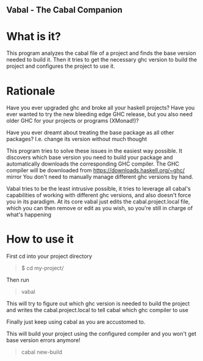 Vabal - The Cabal Companion
---

# What is it?
This program analyzes the cabal file of a project and finds the base version needed to build it.
Then it tries to get the necessary ghc version to build the project and configures the project to use it.


# Rationale
Have you ever upgraded ghc and broke all your haskell projects?
Have you ever wanted to try the new bleeding edge GHC release, but you also need older GHC for your projects or programs (XMonad!)?


Have you ever dreamt about treating the base package as all other packages? I.e. change its version without much thought


This program tries to solve these issues in the easiest way possible.
It discovers which base version you need to build your package and automatically downloads the corresponding GHC compiler.
The GHC compiler will be downloaded from https://downloads.haskell.org/~ghc/ mirror
You don't need to manually manage different ghc versions by hand.

Vabal tries to be the least intrusive possible, it tries to leverage all cabal's capabilities of working with different ghc versions,
and also doesn't force you in its paradigm.
At its core vabal just edits the cabal.project.local file, which you can then remove or edit as you wish,
so you're still in charge of what's happening


# How to use it


First cd into your project directory
> $ cd my-project/


Then run
> vabal


This will try to figure out which ghc version is needed to build the project and writes the cabal.project.local to tell cabal which ghc compiler to use


Finally just keep using cabal as you are accustomed to.


This will build your project using the configured compiler and you won't get base version errors anymore!
> cabal new-build
